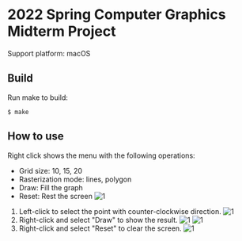 # 2022 Spring Computer Graphics Midterm Project
Support platform: macOS
## Build
Run make to build:
```shell
$ make
```
## How to use
Right click shows the menu with the following operations:
- Grid size: 10, 15, 20
- Rasterization mode: lines, polygon
- Draw: Fill the graph
- Reset: Rest the screen
![1](https://drive.google.com/uc?export=view&id=1efrikRwVa7FaxNT_-PyTSgyEypTX6YNI)

1. Left-click to select the point with counter-clockwise direction.
![1](https://drive.google.com/uc?export=view&id=1rfBWdlKEtm4bGmSPVfs2X376c0_V80DE)
2. Right-click and select "Draw" to show the result.
![1](https://drive.google.com/uc?export=view&id=1GUpIt_KSzu7NQVFl-GEpAsso6WuCfG6l)
![1](https://drive.google.com/uc?export=view&id=1pqDe70tjsUZ1Dv9PNjcXL5YqNHvYvlCw)
3. Right-click and select "Reset" to clear the screen.
![1](https://drive.google.com/uc?export=view&id=1-cx8L0r_RW86aLXoeK0Gv-NybJmOLscg)